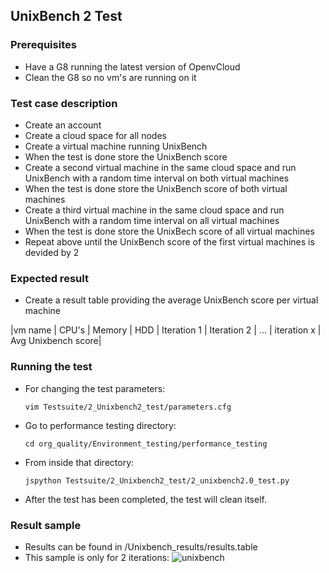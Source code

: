 
## UnixBench 2 Test

### Prerequisites
- Have a G8 running the latest version of OpenvCloud
- Clean the G8 so no vm's are running on it

### Test case description
- Create an account
- Create a cloud space for all nodes
- Create a virtual machine running UnixBench
- When the test is done store the UnixBench score
- Create a second virtual machine in the same cloud space and run UnixBench with a random time interval on both virtual machines
- When the test is done store the UnixBench score of both virtual machines
- Create a third virtual machine in the same cloud space and run UnixBench with a random time interval on all virtual machines
- When the test is done store the UnixBech score of all virtual machines
- Repeat above until the UnixBench score of the first virtual machines is devided by 2

### Expected result
- Create a result table providing the average UnixBench score per virtual machine  

|vm name  | CPU's  | Memory | HDD | Iteration 1 | Iteration 2 | ... | iteration x | Avg Unixbench score|

### Running the test
- For changing the test parameters:
  ```
  vim Testsuite/2_Unixbench2_test/parameters.cfg 
  ```
- Go to performance testing directory: 
  ```
  cd org_quality/Environment_testing/performance_testing
  ```
- From inside that directory:
  ```
  jspython Testsuite/2_Unixbench2_test/2_unixbench2.0_test.py 
  ```
- After the test has been completed, the test will clean itself.

### Result sample
- Results can be found in /Unixbench_results/results.table
- This sample is only for 2 iterations:
![unixbench](https://cloud.githubusercontent.com/assets/15011431/14142022/b3a054de-f68b-11e5-8996-259aca0fba93.png)

